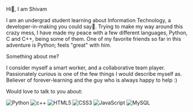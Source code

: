 Hi👋, I am Shivam

I am an undergrad student learning about Information Technology, a developer-in-making you could say🤪. Trying to make my way around this crazy mess, I have made my peace with a few different languages, Python, C and C++, being some of them. One of my favorite friends so far in this adventure is Python; feels "great" with him.

Something about me?

I consider myself a smart worker, and a collaborative team player. Passionately curious is one of the few things I would describe myself as. Believer of forever-learning and the guy who is always happy to help :)

Would love to talk to you about:

<div>
<img alt="Python" src="https://img.shields.io/badge/python-%2314354C.svg?style=for-the-badge&logo=python&logoColor=white"/>
<img alt="c++" src="https://img.shields.io/badge/C%2B%2B-00599C?style=for-the-badge&logo=c%2B%2B&logoColor=white"/>
<img alt="HTML5" src="https://img.shields.io/badge/html5-%23E34F26.svg?style=for-the-badge&logo=html5&logoColor=white"/>
<img alt="CSS3" src="https://img.shields.io/badge/css3-%231572B6.svg?style=for-the-badge&logo=css3&logoColor=white"/> 
<img alt="JavaScript" src="https://img.shields.io/badge/javascript-%23323330.svg?style=for-the-badge&logo=javascript&logoColor=%23F7DF1E"/> 
<img alt="MySQL" src="https://img.shields.io/badge/mysql-%2300f.svg?style=for-the-badge&logo=mysql&logoColor=white"/>
</div>




